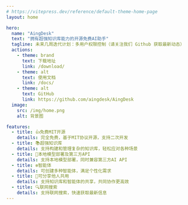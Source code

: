```yaml
---
# https://vitepress.dev/reference/default-theme-home-page
layout: home

hero:
  name: "AingDesk"
  text: "拥有超强知识库能力的开源免费AI助手"
  tagline: 未来几周迭代计划：多用户权限控制（请关注我们 Github 获取最新动态）
  actions:
    - theme: brand
      text: 下载地址
      link: /download/
    - theme: alt
      text: 使用文档
      link: /docs/
    - theme: alt
      text: GitHub
      link: https://github.com/aingdesk/AingDesk
  image:
    src: /img/home.png
    alt: 背景图

features:
  - title: 👍免费MIT开源
    details: 完全免费，基于MIT协议开源，支持二次开发
  - title: 📚️超强知识库
    details: 支持构建和管理复杂的知识库，轻松应对各种场景
  - title: 🚀本地模型部署及第三方API
    details: 支持本地模型部署，同时兼容第三方AI API
  - title: ❇️智能体
    details: 可创建多种智能体，满足个性化需求
  - title: 🤝可分享他人共用
    details: 支持知识库和智能体的共享，共同协作更高效
  - title: 🔍️联网搜索
    details: 支持联网搜索，快速获取最新信息
---
```


